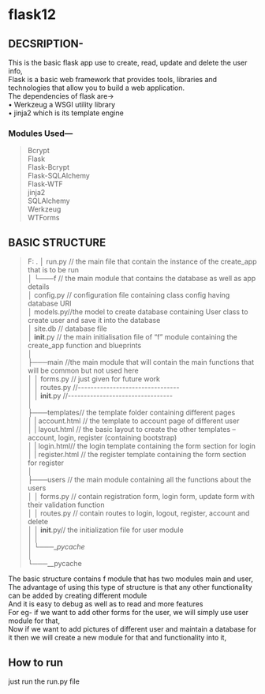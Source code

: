 # flask12
## DECSRIPTION-
This is the basic flask app use to create, read, update and delete the user info,  
Flask is a basic web framework that provides tools, libraries and technologies that allow you to build a web application.  
The dependencies of flask are->  
•	Werkzeug a WSGI utility library  
•	jinja2 which is its template engine  
### Modules Used—  
>Bcrypt  
>Flask  
>Flask-Bcrypt    
>Flask-SQLAlchemy    
>Flask-WTF  
>jinja2  
>SQLAlchemy  
>Werkzeug  
>WTForms  
  
  
## BASIC STRUCTURE
  
>F:  .
>│   run.py   // the main file that contain the instance of the create_app that is to be run  
>│
>└───f // the main module that contains the database as well as app details  
>   │   config.py // configuration file containing class config having database URI  
>   │   models.py//the model to create database containing User class to create user and save it into the database  
>   │   site.db // database file  
>   │   __init__.py // the main initialisation file of “f” module containing the create_app function and blueprints  
>   │  
>   ├───main //the main module that will contain the main functions that will be common but not used here  
>   │   │   forms.py // just given for future work  
>   │   │   routes.py //--------------------------------  
>   │   │   __init__.py //---------------------------------  
>   │   
>   ├───templates// the template folder containing different pages  
>   │          |      account.html // the template to account page of different user   
>   │          |     layout.html // the basic layout to create the other templates – account, login, register (containing bootstrap)  
>   │          |      login.html// the login template containing the form section for login  
>   │          |      register.html // the register template containing the form section for register  
>   │  
>   ├───users // the main module containing all the functions about the users  
>   │   │   forms.py // contain registration form, login form, update form with their validation function  
>   │   │   routes.py // contain routes to login, logout, register, account and delete  
>   │   │   __init__.py// the initialization file for user module  
>   │   │  
>   │   └───__pycache_  
>   │  
>   └───__pycache  

The basic structure contains f module that has two modules main and user,  
The advantage of using this type of structure is that any other functionality can be added by creating different module  
And it is easy to debug as well as to read and more features  
For eg- if we want to add other forms for the user, we will simply use user module for that,  
Now if we want to add pictures of different user and maintain a database for it then we will create a new module for that and functionality into it,  
 
## How to run
just run the run.py file

